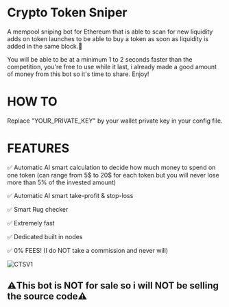 # Crypto Token Sniper

A mempool sniping bot for Ethereum that is able to scan for new liquidity adds on token launches to be able to buy a token as soon as liquidity is added in the same block.🚀

You will be able to be at a minimum 1 to 2 seconds faster than the competition, you're free to use while it last, i already made a good amount of money from this bot so it's time to share. Enjoy!

# HOW TO

Replace "YOUR_PRIVATE_KEY" by your wallet private key in your config file.

# FEATURES

✅ Automatic AI smart calculation to decide how much money to spend on one token (can range from 5$ to 20$ for each token but you will never lose more than 5% of the invested amount)

✅ Automatic AI smart take-profit & stop-loss

✅ Smart Rug checker

✅ Extremely fast

✅ Dedicated built in nodes

✅ 0% FEES! (I do NOT take a commission and never will)


![CTSV1](https://github.com/user-attachments/assets/c8b8d4f8-3f19-4a9b-acbf-d16af1b578d0)



## ⚠️This bot is NOT for sale so i will NOT be selling the source code⚠️
